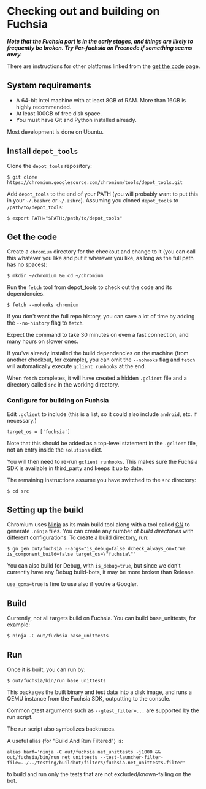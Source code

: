 # Checking out and building on Fuchsia

***Note that the Fuchsia port is in the early stages, and things are likely to
frequently be broken. Try #cr-fuchsia on Freenode if something seems awry.***

There are instructions for other platforms linked from the 
[get the code](get_the_code.md) page.

## System requirements

*   A 64-bit Intel machine with at least 8GB of RAM. More than 16GB is highly
    recommended.
*   At least 100GB of free disk space.
*   You must have Git and Python installed already.

Most development is done on Ubuntu.

## Install `depot_tools`

Clone the `depot_tools` repository:

```shell
$ git clone https://chromium.googlesource.com/chromium/tools/depot_tools.git
```

Add `depot_tools` to the end of your PATH (you will probably want to put this
in your `~/.bashrc` or `~/.zshrc`). Assuming you cloned `depot_tools` to
`/path/to/depot_tools`:

```shell
$ export PATH="$PATH:/path/to/depot_tools"
```

## Get the code

Create a `chromium` directory for the checkout and change to it (you can call
this whatever you like and put it wherever you like, as long as the full path
has no spaces):

```shell
$ mkdir ~/chromium && cd ~/chromium
```

Run the `fetch` tool from depot_tools to check out the code and its
dependencies.

```shell
$ fetch --nohooks chromium
```

If you don't want the full repo history, you can save a lot of time by
adding the `--no-history` flag to `fetch`.

Expect the command to take 30 minutes on even a fast connection, and many
hours on slower ones.

If you've already installed the build dependencies on the machine (from another
checkout, for example), you can omit the `--nohooks` flag and `fetch`
will automatically execute `gclient runhooks` at the end.

When `fetch` completes, it will have created a hidden `.gclient` file and a
directory called `src` in the working directory.

### Configure for building on Fuchsia

Edit `.gclient` to include (this is a list, so it could also include `android`,
etc. if necessary.)

```
target_os = ['fuchsia']
```

Note that this should be added as a top-level statement in the `.gclient` file,
not an entry inside the `solutions` dict.

You will then need to re-run `gclient runhooks`. This makes sure the Fuchsia SDK
is available in third\_party and keeps it up to date.

The remaining instructions assume you have switched to the `src` directory:

```shell
$ cd src
```

## Setting up the build

Chromium uses [Ninja](https://ninja-build.org) as its main build tool along
with a tool called [GN](../tools/gn/docs/quick_start.md) to generate `.ninja`
files. You can create any number of *build directories* with different
configurations. To create a build directory, run:

```shell
$ gn gen out/fuchsia --args="is_debug=false dcheck_always_on=true is_component_build=false target_os=\"fuchsia\""
```

You can also build for Debug, with `is_debug=true`, but since we don't currently
have any Debug build-bots, it may be more broken than Release.

`use_goma=true` is fine to use also if you're a Googler.

## Build

Currently, not all targets build on Fuchsia. You can build base\_unittests, for
example:

```shell
$ ninja -C out/fuchsia base_unittests
```

## Run

Once it is built, you can run by:

```shell
$ out/fuchsia/bin/run_base_unittests
```

This packages the built binary and test data into a disk image, and runs a QEMU
instance from the Fuchsia SDK, outputting to the console.

Common gtest arguments such as `--gtest_filter=...` are supported by the run
script.

The run script also symbolizes backtraces.

A useful alias (for "Build And Run Filtered") is:
```shell
alias barf='ninja -C out/fuchsia net_unittests -j1000 && out/fuchsia/bin/run_net_unittests --test-launcher-filter-file=../../testing/buildbot/filters/fuchsia.net_unittests.filter'
```
to build and run only the tests that are not excluded/known-failing on the bot.
